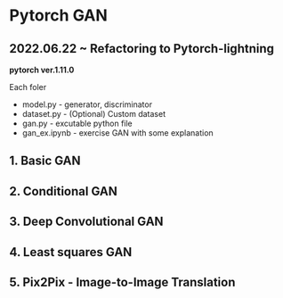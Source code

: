 # Pytorch GAN

## 2022.06.22 ~ Refactoring to Pytorch-lightning 

__pytorch ver.1.11.0__


Each foler
 - model.py - generator, discriminator
 - dataset.py - (Optional) Custom dataset
 - gan.py - excutable python file
 - gan_ex.ipynb - exercise GAN with some explanation

## 1. Basic GAN
## 2. Conditional GAN
## 3. Deep Convolutional GAN
## 4. Least squares GAN
## 5. Pix2Pix - Image-to-Image Translation
